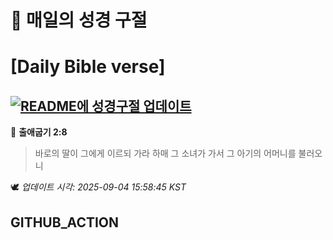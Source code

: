 # 🙏 매일의 성경 구절
# [Daily Bible verse]
## [![README에 성경구절 업데이트](https://github.com/DONGSUKA/first_test/actions/workflows/update-readme-bible.yml/badge.svg)](https://github.com/DONGSUKA/first_test/actions/workflows/update-readme-bible.yml)
<!-- START_BIBLE_VERSE -->
📖 **출애굽기 2:8**
> 바로의 딸이 그에게 이르되 가라 하매 그 소녀가 가서 그 아기의 어머니를 불러오니

🕊️ _업데이트 시각: 2025-09-04 15:58:45 KST_
  <!-- END_BIBLE_VERSE -->
## GITHUB_ACTION
